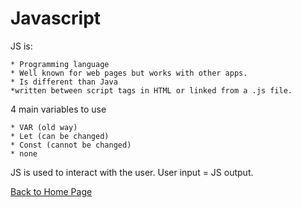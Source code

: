 # Javascript

JS is:

    * Programming language
    * Well known for web pages but works with other apps.
    * Is different than Java
    *written between script tags in HTML or linked from a .js file.

4 main variables to use

    * VAR (old way)
    * Let (can be changed)
    * Const (cannot be changed)
    * none

JS is used to interact with the user. User input = JS output.

[Back to Home Page](/README.md)
